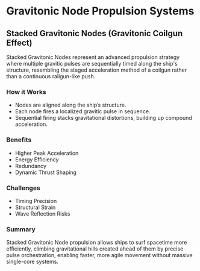 # Gravitonic Node Propulsion Systems

## Stacked Gravitonic Nodes (Gravitonic Coilgun Effect)

Stacked Gravitonic Nodes represent an advanced propulsion strategy where multiple gravitic pulses are sequentially timed along the ship's structure, resembling the staged acceleration method of a coilgun rather than a continuous railgun-like push.

### How it Works

- Nodes are aligned along the ship’s structure.
- Each node fires a localized gravitic pulse in sequence.
- Sequential firing stacks gravitational distortions, building up compound acceleration.

### Benefits

- Higher Peak Acceleration
- Energy Efficiency
- Redundancy
- Dynamic Thrust Shaping

### Challenges

- Timing Precision
- Structural Strain
- Wave Reflection Risks

### Summary

Stacked Gravitonic Node propulsion allows ships to surf spacetime more efficiently, climbing gravitational hills created ahead of them by precise pulse orchestration, enabling faster, more agile movement without massive single-core systems.
